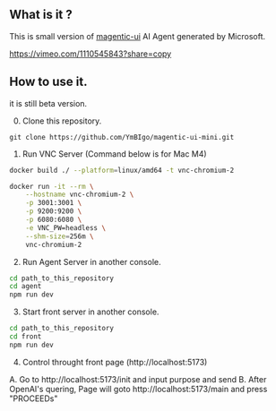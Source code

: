 ## What is it ?

This is small version of [magentic-ui](https://github.com/microsoft/magentic-ui/tree/main) AI Agent generated by Microsoft.

https://vimeo.com/1110545843?share=copy

## How to use it.

it is still beta version.

0. Clone this repository.

```
git clone https://github.com/YmBIgo/magentic-ui-mini.git
```

1. Run VNC Server (Command below is for Mac M4)

```bash
docker build ./ --platform=linux/amd64 -t vnc-chromium-2
```

```bash
docker run -it --rm \
    --hostname vnc-chromium-2 \
    -p 3001:3001 \
    -p 9200:9200 \
    -p 6080:6080 \
    -e VNC_PW=headless \
    --shm-size=256m \
    vnc-chromium-2
```

2. Run Agent Server in another console.

```bash
cd path_to_this_repository
cd agent
npm run dev
```

3. Start front server in another console.

```bash
cd path_to_this_repository
cd front
npm run dev
```

4. Control throught front page (http://localhost:5173)

  A. Go to http://localhost:5173/init and input purpose and send
  B. After OpenAI's quering, Page will goto http://localhost:5173/main and press "PROCEEDs"
